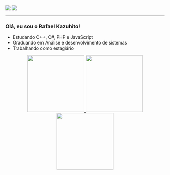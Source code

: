 <div> 
  <a href="https://instagram.com/_k.zu_" target="_blank"><img src="https://img.shields.io/badge/-Instagram-%23E4405F?style=for-the-badge&logo=instagram&logoColor=white" target="_blank"></a>
  <a href = "mailto:rafakazuhito@gmail.com"><img src="https://img.shields.io/badge/-Gmail-%23333?style=for-the-badge&logo=gmail&logoColor=white" target="_blank"></a>
</div>
<hr>

### Olá, eu sou o Rafael Kazuhito!

-  Estudando C++, C#, PHP e JavaScript
-  Graduando em Análise e desenvolvimento de sistemas
-  Trabalhando como estagiário 

<div align="center">
  <a href="https://github.com/rkazuhito">
  <img height="180em" src="https://github-readme-stats.vercel.app/api?username=rkazuhito&theme=solarized-dark&show_icons=true&hide_border=false&count_private=true"> 
  <img height="180em" src="https://github-readme-stats.vercel.app/api/top-langs/?username=rkazuhito&theme=solarized-dark&show_icons=true&hide_border=false&layout=compact"/> <br>
  <img height="180em" src="https://github-readme-streak-stats.herokuapp.com/?user=rkazuhito&theme=solarized-dark&hide_border=false"/>
</div>
